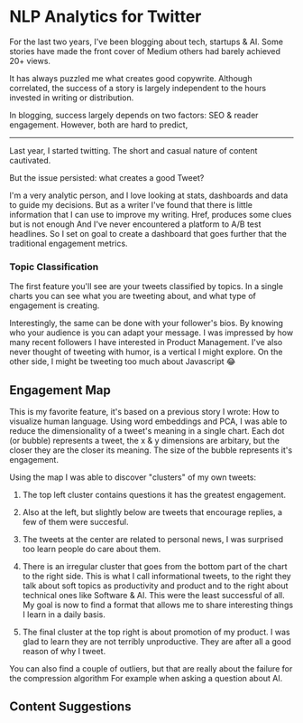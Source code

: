 # NLP Analytics for Twitter

For the last two years, I've been blogging about tech, startups & AI.
Some stories have made the front cover of Medium others had barely achieved 20+ views.

It has always puzzled me what creates good copywrite.
Although correlated, the success of a story is largely independent to the hours invested in writing or distribution.

In blogging, success largely depends on two factors: SEO & reader engagement.
However, both are hard to predict, 

***

Last year, I started twitting.
The short and casual nature of content cautivated.

But the issue persisted: what creates a good Tweet?

I'm a very analytic person, and I love looking at stats, dashboards and data to guide my decisions.
But as a writer I've found that there is little information that I can use to improve my writing.
Href, produces some clues but is not enough
And I've never encountered a platform to A/B test headlines.
So I set on goal to create a dashboard that goes further that the traditional engagement metrics.


### Topic Classification

The first feature you'll see are your tweets classified by topics. 
In a single charts you can see what you are tweeting about, 
and what type of engagement is creating.

Interestingly, the same can be done with your follower's bios.
By knowing who your audience is you can adapt your message.
I was impressed by how many recent followers I have interested in Product Management.
I've also never thought of tweeting with humor, is a vertical I might explore.
On the other side, I might be tweeting too much about Javascript :joy:


## Engagement Map

This is my favorite feature, it's based on a previous story I wrote: How to visualize human language.
Using word embeddings and PCA, I was able to reduce the dimensionality of a tweet's meaning in a single chart.
Each dot (or bubble) represents a tweet, the x & y dimensions are arbitary, 
but the closer they are the closer its meaning. The size of the bubble represents it's engagement.

Using the map I was able to discover "clusters" of my own tweets:
1. The top left cluster contains questions it has the greatest engagement. 
2. Also at the left, but slightly below are tweets that encourage replies, a few of them were succesful.
3. The tweets at the center are related to personal news, I was surprised too learn people do care about them.
4. There is an irregular cluster that goes from the bottom part of the chart to the right side. 
This is what I call informational tweets, to the right they talk about soft topics as productivity and product
and to the right about technical ones like Software & AI.
This were the least successful of all. 
My goal is now to find a format that allows me to share interesting things I learn in a daily basis.

5. The final cluster at the top right is about promotion of my product. 
I was glad to learn they are not terribly unproductive. 
They are after all a good reason of why I tweet.

You can also find a couple of outliers, but that are really about the failure for the compression algorithm 
For example when asking a question about AI.


## Content Suggestions


